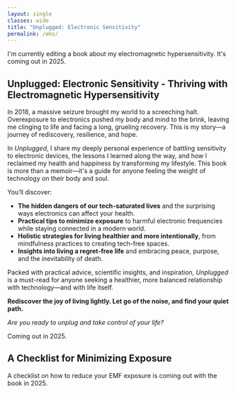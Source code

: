 ```yaml
---
layout: single
classes: wide
title: "Unplugged: Electronic Sensitivity"
permalink: /ehs/
---
```

I'm currently editing a book about my electromagnetic hypersensitivity. It's coming out in 2025.

## Unplugged: Electronic Sensitivity - Thriving with Electromagnetic Hypersensitivity

In 2018, a massive seizure brought my world to a screeching halt. Overexposure to electronics pushed my body and mind to the brink, leaving me clinging to life and facing a long, grueling recovery. This is my story—a journey of rediscovery, resilience, and hope.  

In *Unplugged*, I share my deeply personal experience of battling sensitivity to electronic devices, the lessons I learned along the way, and how I reclaimed my health and happiness by transforming my lifestyle. This book is more than a memoir—it's a guide for anyone feeling the weight of technology on their body and soul.  

You’ll discover:  
- **The hidden dangers of our tech-saturated lives** and the surprising ways electronics can affect your health.  
- **Practical tips to minimize exposure** to harmful electronic frequencies while staying connected in a modern world.  
- **Holistic strategies for living healthier and more intentionally**, from mindfulness practices to creating tech-free spaces.  
- **Insights into living a regret-free life** and embracing peace, purpose, and the inevitability of death.  

Packed with practical advice, scientific insights, and inspiration, *Unplugged* is a must-read for anyone seeking a healthier, more balanced relationship with technology—and with life itself.  

**Rediscover the joy of living lightly. Let go of the noise, and find your quiet path.**  

*Are you ready to unplug and take control of your life?*

Coming out in 2025.

## A Checklist for Minimizing Exposure
A checklist on how to reduce your EMF exposure is coming out with the book in 2025.